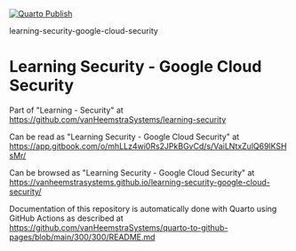 [![Quarto Publish](https://github.com/vanHeemstraSystems/learning-security-google-cloud-security/actions/workflows/publish.yml/badge.svg)](https://github.com/vanHeemstraSystems/learning-security-google-cloud-security/actions/workflows/publish.yml)

learning-security-google-cloud-security
# Learning Security - Google Cloud Security

Part of "Learning - Security" at https://github.com/vanHeemstraSystems/learning-security

Can be read as "Learning Security - Google Cloud Security" at https://app.gitbook.com/o/mhLLz4wi0Rs2JPkBGvCd/s/VaiLNtxZulQ69lKSHsMr/

Can be browsed as "Learning Security - Google Cloud Security" at https://vanheemstrasystems.github.io/learning-security-google-cloud-security/

Documentation of this repository is automatically done with Quarto using GitHub Actions as described at https://github.com/vanHeemstraSystems/quarto-to-github-pages/blob/main/300/300/README.md
